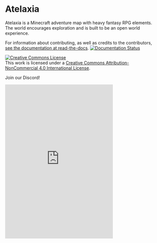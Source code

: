 # Atelaxia
Atelaxia is a Minecraft adventure map with heavy fantasy RPG elements. The world encourages exploration and is built to be an open world experience.

For information about contributing, as well as credits to the contributors, [see the documentation at read-the-docs](https://atelaxia.readthedocs.io/en/latest/). [![Documentation Status](https://readthedocs.org/projects/atelaxia/badge/?version=latest)](https://atelaxia.readthedocs.io/en/latest/?badge=latest)

<a rel="license" href="http://creativecommons.org/licenses/by-nc/4.0/"><img alt="Creative Commons License" style="border-width:0" src="https://i.creativecommons.org/l/by-nc/4.0/88x31.png" /></a><br />This work is licensed under a <a rel="license" href="http://creativecommons.org/licenses/by-nc/4.0/">Creative Commons Attribution-NonCommercial 4.0 International License</a>.

Join our Discord!
<iframe src="https://discord.com/widget?id=1131058016171606086&theme=dark" width="350" height="500" allowtransparency="true" frameborder="0" sandbox="allow-popups allow-popups-to-escape-sandbox allow-same-origin allow-scripts"></iframe>
